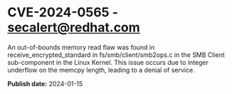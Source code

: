 # CVE-2024-0565 - secalert@redhat.com

An out-of-bounds memory read flaw was found in receive_encrypted_standard in fs/smb/client/smb2ops.c in the SMB Client sub-component in the Linux Kernel. This issue occurs due to integer underflow on the memcpy length, leading to a denial of service.

**Publish date:** 2024-01-15
